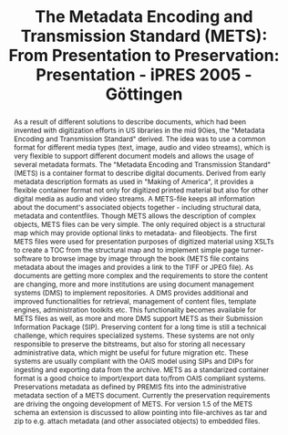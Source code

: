 ---
abstract: 'As a result of different solutions to describe documents, which had been
  invented with digitization efforts in US libraries in the mid 90ies, the "Metadata
  Encoding and Transmission Standard" derived. The idea was to use a common format
  for different media types (text, image, audio and video streams), which is very
  flexible to support different document models and allows the usage of several metadata
  formats. The "Metadata Encoding and Transmission Standard" (METS) is a container
  format to describe digital documents. Derived from early metadata description formats
  as used in "Making of America", it provides a flexible container format not only
  for digitized printed material but also for other digital media as audio and video
  streams. A METS-file keeps all information about the document''s associated objects
  together - including structural data, metadata and contentfiles. Though METS allows
  the description of complex objects, METS files can be very simple. The only required
  object is a structural map which may provide optional links to metadata- and fileobjects.

  The first METS files were used for presentation purposes of digitized material using
  XSLTs to create a TOC from the structural map and to implement simple page turner-software
  to browse image by image through the book (METS file contains metadata about the
  images and provides a link to the TIFF or JPEG file). As documents are getting more
  complex and the requirements to store the content are changing, more and more institutions
  are using document management systems (DMS) to implement repositories. A DMS provides
  additional and improved functionalities for retrieval, management of content files,
  template engines, administration toolkits etc. This functionality becomes available
  for METS files as well, as more and more DMS support METS as their Submission Information
  Package (SIP).

  Preserving content for a long time is still a technical challenge, which requires
  specialized systems. These systems are not only responsible to preserve the bitstreams,
  but also for storing all necessary administrative data, which might be useful for
  future migration etc. These systems are usually compliant with the OAIS model using
  SIPs and DIPs for ingesting and exporting data from the archive. METS as a standarized
  container format is a good choice to import/export data to/from OAIS compliant systems.
  Preservations metadata as defined by PREMIS fits into the administrative metadata
  section of a METS document. Currently the preservation requirements are driving
  the ongoing development of METS. For version 1.5 of the METS schema an extension
  is discussed to allow pointing into file-archives as tar and zip to e.g. attach
  metadata (and other associated objects) to embedded files. '
creators:
- Enders, Markus
date: null
document_url: https://services.phaidra.univie.ac.at/api/object/o:295046/download
grand_parent: iPRES
institutions: []
keywords:
- göttingen
landing_page_url: https://phaidra.univie.ac.at/o:295046
language: eng
layout: publication
license: CC BY-SA 3.0 AT
notes_url: null
parent: iPRES 2005
publication_type: paper
size: 86540
slides_url: null
source_name: iPRES
stream_url: null
title: 'The Metadata Encoding and Transmission Standard (METS): From Presentation
  to Preservation: Presentation - iPRES 2005 - Göttingen'
year: 2005
---